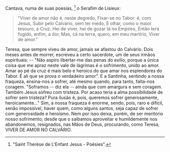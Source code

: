 Cantava, numa de suas poesias, [^1] o Serafim de Lisieux:

> "Viver de amor não é, neste degredo, 
Fixar-se no Tabor: é, com Jesus, 
Subir pelo Calvário, sem ter medo,
E olhar, como o maior tesouro, a Cruz. 
Hei de viver, hei de gozar lá no Empíreo, 
Então terá fugido, enfim, a dor,
Mas, cá na terra, quero, em meu martírio, 
Viver de amor."

Teresa, que sempre viveu de amor, jamais se afastou do Calvário. Dois meses antes de morrer, escreveu a certo sacerdote, um de seus irmãos espirituais: -- "Não aspiro libertar-me das penas do exílio, porque a única coisa que me apraz neste vale de lágrimas é o sofrimento, unido ao amor. Amar ao pé da cruz é mais belo e heroico do que amar nos esplendores do Tabor. É ali que se prova o verdadeiro amor". E a Santinha, sentindo a nossa fraqueza, ensina-nos a sofrer, até mesmo quando, para tanto, falta-nos coragem. "Soframos -- diz ela -- ainda que com amargura e sem coragem. Também Jesus sofreu com tristeza. Por acaso teria a alma possibilidade de sofrer sem tristeza? Pura ilusão é, pois, queremos sofrer generosamente, heroicamente\..." Sim, a nossa fraqueza é enorme, sendo, pois, raro e difícil, senão impossível, haver quem, como alguns santos, seja capaz de sofrer com generosidade e heroísmo. Nem por isso deixa, porém, de ser meritório nosso sofrimento; desde que o saibamos aproveitar e humildemente nos abandonemos, resignados, nas Mãos de Deus, procurando, como Teresa, VIVER DE AMOR NO CALVÁRIO.

[^1]: "Saint Therèse de L'Enfant Jesus - Poésies".